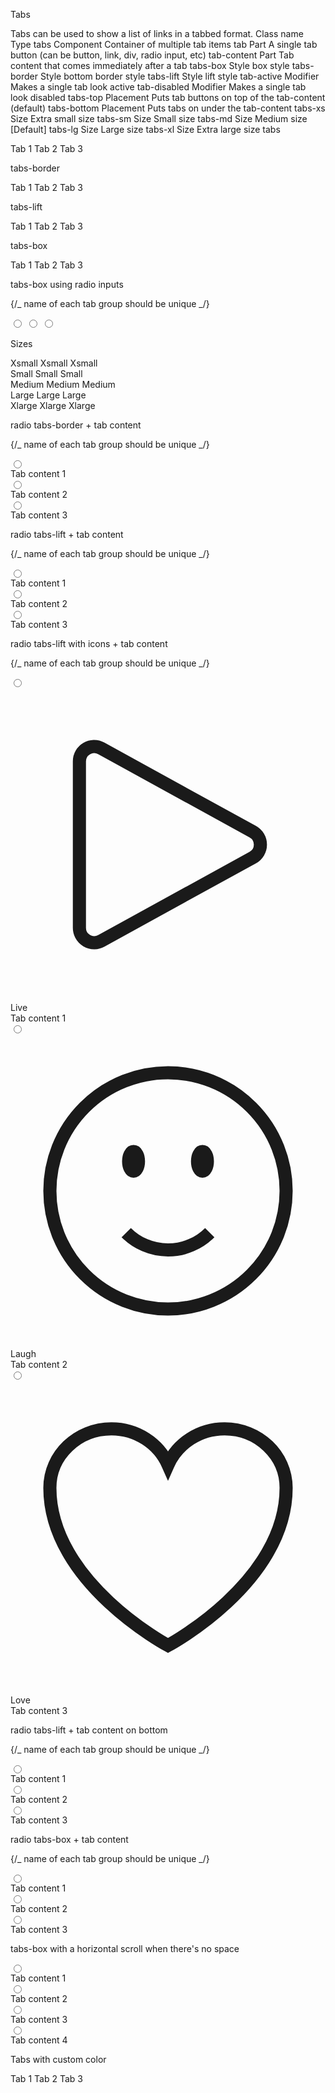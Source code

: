 Tabs

Tabs can be used to show a list of links in a tabbed format.
Class name
Type
tabs Component
Container of multiple tab items
tab
Part
A single tab button (can be button, link, div, radio input, etc)
tab-content
Part
Tab content that comes immediately after a tab
tabs-box
Style
box style
tabs-border
Style
bottom border style
tabs-lift
Style
lift style
tab-active
Modifier
Makes a single tab look active
tab-disabled
Modifier
Makes a single tab look disabled
tabs-top
Placement
Puts tab buttons on top of the tab-content (default)
tabs-bottom
Placement
Puts tabs on under the tab-content
tabs-xs
Size
Extra small size
tabs-sm
Size
Small size
tabs-md
Size
Medium size [Default]
tabs-lg
Size
Large size
tabs-xl
Size
Extra large size
tabs

<div role="tablist" className="tabs">
  <a role="tab" className="tab">Tab 1</a>
  <a role="tab" className="tab tab-active">Tab 2</a>
  <a role="tab" className="tab">Tab 3</a>
</div>

tabs-border

<div role="tablist" className="tabs tabs-border">
  <a role="tab" className="tab">Tab 1</a>
  <a role="tab" className="tab tab-active">Tab 2</a>
  <a role="tab" className="tab">Tab 3</a>
</div>

tabs-lift

<div role="tablist" className="tabs tabs-lift">
  <a role="tab" className="tab">Tab 1</a>
  <a role="tab" className="tab tab-active">Tab 2</a>
  <a role="tab" className="tab">Tab 3</a>
</div>

tabs-box

<div role="tablist" className="tabs tabs-box">
  <a role="tab" className="tab">Tab 1</a>
  <a role="tab" className="tab tab-active">Tab 2</a>
  <a role="tab" className="tab">Tab 3</a>
</div>

tabs-box using radio inputs

{/_ name of each tab group should be unique _/}

<div className="tabs tabs-box">
  <input type="radio" name="my_tabs_1" className="tab" aria-label="Tab 1" />
  <input type="radio" name="my_tabs_1" className="tab" aria-label="Tab 2" defaultChecked />
  <input type="radio" name="my_tabs_1" className="tab" aria-label="Tab 3" />
</div>

Sizes

<div role="tablist" className="tabs tabs-lift tabs-xs">
  <a role="tab" className="tab">Xsmall</a>
  <a role="tab" className="tab tab-active">Xsmall</a>
  <a role="tab" className="tab">Xsmall</a>
</div>

<div role="tablist" className="tabs tabs-lift tabs-sm">
  <a role="tab" className="tab">Small</a>
  <a role="tab" className="tab tab-active">Small</a>
  <a role="tab" className="tab">Small</a>
</div>

<div role="tablist" className="tabs tabs-lift">
  <a role="tab" className="tab">Medium</a>
  <a role="tab" className="tab tab-active">Medium</a>
  <a role="tab" className="tab">Medium</a>
</div>

<div role="tablist" className="tabs tabs-lift tabs-lg">
  <a role="tab" className="tab">Large</a>
  <a role="tab" className="tab tab-active">Large</a>
  <a role="tab" className="tab">Large</a>
</div>

<div role="tablist" className="tabs tabs-lift tabs-xl">
  <a role="tab" className="tab">Xlarge</a>
  <a role="tab" className="tab tab-active">Xlarge</a>
  <a role="tab" className="tab">Xlarge</a>
</div>

radio tabs-border + tab content

{/_ name of each tab group should be unique _/}

<div className="tabs tabs-border">
  <input type="radio" name="my_tabs_2" className="tab" aria-label="Tab 1" />
  <div className="tab-content border-base-300 bg-base-100 p-10">Tab content 1</div>

  <input type="radio" name="my_tabs_2" className="tab" aria-label="Tab 2" defaultChecked />
  <div className="tab-content border-base-300 bg-base-100 p-10">Tab content 2</div>

  <input type="radio" name="my_tabs_2" className="tab" aria-label="Tab 3" />
  <div className="tab-content border-base-300 bg-base-100 p-10">Tab content 3</div>
</div>

radio tabs-lift + tab content

{/_ name of each tab group should be unique _/}

<div className="tabs tabs-lift">
  <input type="radio" name="my_tabs_3" className="tab" aria-label="Tab 1" />
  <div className="tab-content bg-base-100 border-base-300 p-6">Tab content 1</div>

  <input type="radio" name="my_tabs_3" className="tab" aria-label="Tab 2" defaultChecked />
  <div className="tab-content bg-base-100 border-base-300 p-6">Tab content 2</div>

  <input type="radio" name="my_tabs_3" className="tab" aria-label="Tab 3" />
  <div className="tab-content bg-base-100 border-base-300 p-6">Tab content 3</div>
</div>

radio tabs-lift with icons + tab content

{/_ name of each tab group should be unique _/}

<div className="tabs tabs-lift">
  <label className="tab">
    <input type="radio" name="my_tabs_4" />
    <svg xmlns="http://www.w3.org/2000/svg" fill="none" viewBox="0 0 24 24" strokeWidth="1.5" stroke="currentColor" className="size-4 me-2"><path strokeLinecap="round" strokeLinejoin="round" d="M5.25 5.653c0-.856.917-1.398 1.667-.986l11.54 6.347a1.125 1.125 0 0 1 0 1.972l-11.54 6.347a1.125 1.125 0 0 1-1.667-.986V5.653Z" /></svg>
    Live
  </label>
  <div className="tab-content bg-base-100 border-base-300 p-6">Tab content 1</div>

  <label className="tab">
    <input type="radio" name="my_tabs_4" defaultChecked />
    <svg xmlns="http://www.w3.org/2000/svg" fill="none" viewBox="0 0 24 24" strokeWidth="1.5" stroke="currentColor" className="size-4 me-2"><path strokeLinecap="round" strokeLinejoin="round" d="M15.182 15.182a4.5 4.5 0 0 1-6.364 0M21 12a9 9 0 1 1-18 0 9 9 0 0 1 18 0ZM9.75 9.75c0 .414-.168.75-.375.75S9 10.164 9 9.75 9.168 9 9.375 9s.375.336.375.75Zm-.375 0h.008v.015h-.008V9.75Zm5.625 0c0 .414-.168.75-.375.75s-.375-.336-.375-.75.168-.75.375-.75.375.336.375.75Zm-.375 0h.008v.015h-.008V9.75Z" /></svg>
    Laugh
  </label>
  <div className="tab-content bg-base-100 border-base-300 p-6">Tab content 2</div>

  <label className="tab">
    <input type="radio" name="my_tabs_4" />
    <svg xmlns="http://www.w3.org/2000/svg" fill="none" viewBox="0 0 24 24" strokeWidth="1.5" stroke="currentColor" className="size-4 me-2"><path strokeLinecap="round" strokeLinejoin="round" d="M21 8.25c0-2.485-2.099-4.5-4.688-4.5-1.935 0-3.597 1.126-4.312 2.733-.715-1.607-2.377-2.733-4.313-2.733C5.1 3.75 3 5.765 3 8.25c0 7.22 9 12 9 12s9-4.78 9-12Z" /></svg>
    Love
  </label>
  <div className="tab-content bg-base-100 border-base-300 p-6">Tab content 3</div>
</div>

radio tabs-lift + tab content on bottom

{/_ name of each tab group should be unique _/}

<div className="tabs tabs-lift tabs-bottom">
  <input type="radio" name="my_tabs_5" className="tab" aria-label="Tab 1" />
  <div className="tab-content bg-base-100 border-base-300 p-6">Tab content 1</div>

  <input type="radio" name="my_tabs_5" className="tab" aria-label="Tab 2" defaultChecked />
  <div className="tab-content bg-base-100 border-base-300 p-6">Tab content 2</div>

  <input type="radio" name="my_tabs_5" className="tab" aria-label="Tab 3" />
  <div className="tab-content bg-base-100 border-base-300 p-6">Tab content 3</div>
</div>

radio tabs-box + tab content

{/_ name of each tab group should be unique _/}

<div className="tabs tabs-box">
  <input type="radio" name="my_tabs_6" className="tab" aria-label="Tab 1" />
  <div className="tab-content bg-base-100 border-base-300 p-6">Tab content 1</div>

  <input type="radio" name="my_tabs_6" className="tab" aria-label="Tab 2" defaultChecked />
  <div className="tab-content bg-base-100 border-base-300 p-6">Tab content 2</div>

  <input type="radio" name="my_tabs_6" className="tab" aria-label="Tab 3" />
  <div className="tab-content bg-base-100 border-base-300 p-6">Tab content 3</div>
</div>

tabs-box with a horizontal scroll when there's no space

<div className="overflow-x-auto max-w-60">
  <div className="tabs-lift tabs min-w-max">
    <input type="radio" name="my_tabs_7" className="tab z-1" aria-label="Tab title 1" />
    <div className="sticky start-0 tab-content max-w-60 border-base-300 bg-base-100 p-6">Tab content 1</div>
    <input type="radio" name="my_tabs_7" className="tab z-1" aria-label="Tab title 2" defaultChecked />
    <div className="sticky start-0 tab-content max-w-60 border-base-300 bg-base-100 p-6">Tab content 2</div>
    <input type="radio" name="my_tabs_7" className="tab z-1" aria-label="Tab title 3" />
    <div className="sticky start-0 tab-content max-w-60 border-base-300 bg-base-100 p-6">Tab content 3</div>
    <input type="radio" name="my_tabs_7" className="tab z-1" aria-label="Tab title 4" />
    <div className="sticky start-0 tab-content max-w-60 border-base-300 bg-base-100 p-6">Tab content 4</div>
  </div>
</div>

Tabs with custom color

<div role="tablist" className="tabs tabs-lift">
  <a role="tab" className="tab">Tab 1</a>
  <a role="tab" className="tab tab-active text-primary [--tab-bg:orange] [--tab-border-color:red]"> Tab 2</a>
  <a role="tab" className="tab">Tab 3</a>
</div>
